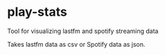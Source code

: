 # play-stats
Tool for visualizing lastfm and spotify streaming data

Takes lastfm data as csv or Spotify data as json.
